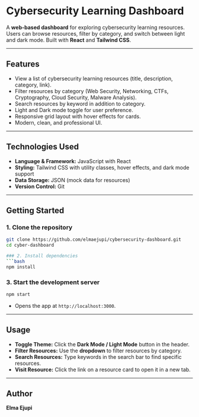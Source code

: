 # Cybersecurity Learning Dashboard

A **web-based dashboard** for exploring cybersecurity learning resources. Users can browse resources, filter by category, and switch between light and dark mode. Built with **React** and **Tailwind CSS**.

---

## Features

- View a list of cybersecurity learning resources (title, description, category, link).  
- Filter resources by category (Web Security, Networking, CTFs, Cryptography, Cloud Security, Malware Analysis).  
- Search resources by keyword in addition to category. 
- Light and Dark mode toggle for user preference.  
- Responsive grid layout with hover effects for cards.  
- Modern, clean, and professional UI.

---

## Technologies Used

- **Language & Framework:** JavaScript with React  
- **Styling:** Tailwind CSS with utility classes, hover effects, and dark mode support  
- **Data Storage:** JSON (mock data for resources)  
- **Version Control:** Git

---

## Getting Started

### 1. Clone the repository
```bash
git clone https://github.com/elmaejupi/cybersecurity-dashboard.git
cd cyber-dashboard

### 2. Install dependencies
```bash
npm install
````

### 3. Start the development server

```bash
npm start
```

* Opens the app at `http://localhost:3000`.

---

## Usage

* **Toggle Theme:** Click the **Dark Mode / Light Mode** button in the header.
* **Filter Resources:** Use the **dropdown** to filter resources by category.
* **Search Resources:** Type keywords in the search bar to find specific resources.
* **Visit Resource:** Click the link on a resource card to open it in a new tab.

---

## Author

**Elma Ejupi** 

